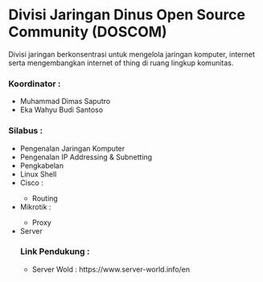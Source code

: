 # Divisi Jaringan Dinus Open Source Community (DOSCOM)
Divisi jaringan berkonsentrasi untuk mengelola jaringan komputer, internet serta mengembangkan internet of thing di ruang lingkup komunitas.

<h3>Koordinator :</h3>
<ul>
    <li>Muhammad Dimas Saputro</li>
    <li>Eka Wahyu Budi Santoso</li>
</ul>

<h3>Silabus :</h3>
<ul>
    <li>Pengenalan Jaringan Komputer</li>
    <li>Pengenalan IP Addressing & Subnetting</li>
    <li>Pengkabelan</li>
    <li>Linux Shell</li>
    <li>Cisco :</li>
        <ul>
            <li>Routing</li>
        </ul>
    <li>Mikrotik :</li>
        <ul>
            <li>Proxy</li>
    </ul>
    <li>Server</li>
    
<h3>Link Pendukung :</h3>
<ul>
    <li>Server Wold : https://www.server-world.info/en</li>
</ul>
